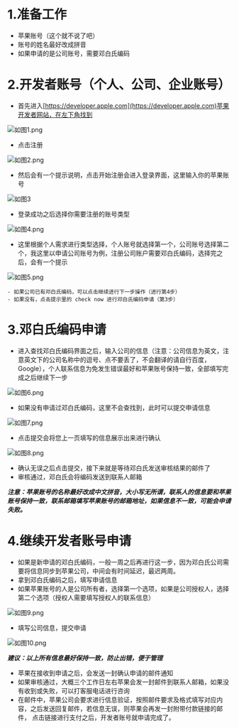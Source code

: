 # 1.准备工作

- 苹果账号（这个就不说了吧）
- 账号的姓名最好改成拼音
- 如果申请的是公司账号，需要邓白氏编码

# 2.开发者账号（个人、公司、企业账号）

- 首先进入[https://developer.apple.com](https://developer.apple.com)苹果开发者网站，在左下角找到

![如图1.png](http://upload-images.jianshu.io/upload_images/2997426-bb31c4b94cc66723.png)

- 点击注册

![如图2.png](http://upload-images.jianshu.io/upload_images/2997426-c7e0c697a7f1ef1e.png)

- 然后会有一个提示说明，点击开始注册会进入登录界面，这里输入你的苹果账号

![如图3](http://upload-images.jianshu.io/upload_images/2997426-6da0b4eeb945b56f.png)

- 登录成功之后选择你需要注册的账号类型

![如图4.png](http://upload-images.jianshu.io/upload_images/2997426-0d9ee73078cef1ad.png)

- 这里根据个人需求进行类型选择，个人账号就选择第一个，公司账号选择第二个，我这里以申请公司账号为例，注册公司账户需要邓白氏编码，选择完之后，会有一个提示

![如图5.png](http://upload-images.jianshu.io/upload_images/2997426-f833df34d0b32a81.png)

	- 如果公司已有邓白氏编码，可以点击继续进行下一步操作（进行第4步）
	- 如果没有，点击提示里的 check now 进行邓白氏编码申请（第3步）

# 3.邓白氏编码申请

- 进入查找邓白氏编码界面之后，输入公司的信息（注意：公司信息为英文，注意英文下的公司名称中的逗号、点不要丢了，不会翻译的请自行百度，Google），个人联系信息为免发生错误最好和苹果账号保持一致，全部填写完成之后继续下一步

![如图6.png](http://upload-images.jianshu.io/upload_images/2997426-efaee035d9c2a07f.png)

- 如果没有申请过邓白氏编码，这里不会查找到，此时可以提交申请信息

![如图7.png](http://upload-images.jianshu.io/upload_images/2997426-dfececbda4ad62a7.png)

- 点击提交会将您上一页填写的信息展示出来进行确认

![如图8.png](http://upload-images.jianshu.io/upload_images/2997426-921da4b599e11031.png)

- 确认无误之后点击提交，接下来就是等待邓白氏发送审核结果的邮件了
- 审核通过，邓白氏会将编码发送到联系人邮箱

***注意：苹果账号的名称最好改成中文拼音，大小写无所谓，联系人的信息要和苹果账号保持一致，联系邮箱填写苹果账号的邮箱地址，如果信息不一致，可能会申请失败。***

# 4.继续开发者账号申请

- 如果是新申请的邓白氏编码，一般一周之后再进行这一步，因为邓白氏公司需要将信息同步到苹果公司，中间会有时间延迟，最迟两周。
- 拿到邓白氏编码之后，填写申请信息
- 如果苹果账号的人是公司所有者，选择第一个选项，如果是公司授权人，选择第二个选项（授权人需要填写授权人的联系信息）

![如图9.png](http://upload-images.jianshu.io/upload_images/2997426-ed829b4c6f1d61ee.png)

- 填写公司信息，提交申请

![如图10.png](http://upload-images.jianshu.io/upload_images/2997426-e5b2909e471ebd99.png)

***建议：以上所有信息最好保持一致，防止出错，便于管理***

- 苹果在接收到申请之后，会发送一封确认申请的邮件通知
- 如果审核通过，大概三个工作日左右苹果会发一封邮件到联系人邮箱，如果没有收到或失败，可以打客服电话进行咨询
- 在邮件中，苹果公司会要求进行信息验证，按照邮件要求及格式填写对应内容，之后发送回复邮件，若信息无误，则苹果会再发一封附带付款链接的邮件， 点击链接进行支付之后，开发者账号就申请完成了。
